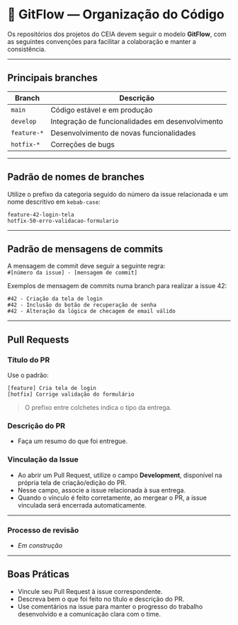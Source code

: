 # 📁 GitFlow — Organização do Código

Os repositórios dos projetos do CEIA devem seguir o modelo **GitFlow**, com as seguintes convenções para facilitar a colaboração e manter a consistência.

---

## Principais branches

| Branch        | Descrição                                             |
|---------------|--------------------------------------------------------|
| `main`        | Código estável e em produção                             |
| `develop`     | Integração de funcionalidades em desenvolvimento         |
| `feature-*`   | Desenvolvimento de novas funcionalidades                |
| `hotfix-*`    | Correções de bugs                                       |

---

## Padrão de nomes de branches

Utilize o prefixo da categoria seguido do número da issue relacionada e um nome descritivo em `kebab-case`:

```
feature-42-login-tela
hotfix-50-erro-validacao-formulario
```
---

## Padrão de mensagens de commits

A mensagem de commit deve seguir a seguinte regra: \
`#[número da issue] - [mensagem de commit]`

Exemplos de mensagem de commits numa branch para realizar a issue 42:

```
#42 - Criação da tela de login
#42 - Inclusão do botão de recuperação de senha
#42 - Alteração da lógica de checagem de email válido
```
---

## Pull Requests

### Título do PR

Use o padrão:

```
[feature] Cria tela de login
[hotfix] Corrige validação do formulário
```

> O prefixo entre colchetes indica o tipo da entrega.

### Descrição do PR

- Faça um resumo do que foi entregue.

### Vinculação da Issue

- Ao abrir um Pull Request, utilize o campo **Development**, disponível na própria tela de criação/edição do PR.
- Nesse campo, associe a issue relacionada à sua entrega.
- Quando o vínculo é feito corretamente, ao mergear o PR, a issue vinculada será encerrada automaticamente.
---

### Processo de revisão

- _Em construção_

---

## Boas Práticas
- Vincule seu Pull Request à issue correspondente.
- Descreva bem o que foi feito no título e descrição do PR.
- Use comentários na issue para manter o progresso do trabalho desenvolvido e a comunicação clara com o time.
